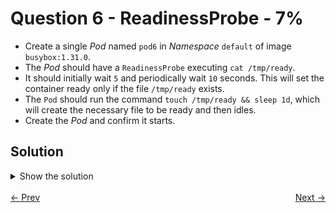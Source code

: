 # Question 6 - ReadinessProbe - 7%

- Create a single *Pod* named `pod6` in *Namespace* `default` of image `busybox:1.31.0`.
- The *Pod* should have a `ReadinessProbe` executing `cat /tmp/ready`.
- It should initially wait `5` and periodically wait `10` seconds. This will set the container ready only if the file `/tmp/ready` exists.
- The `Pod` should run the command `touch /tmp/ready && sleep 1d`, which will create the necessary file to be ready and then idles.
- Create the *Pod* and confirm it starts.

## Solution

<details>
  <summary>Show the solution</summary>

### Create the Pod definition

```shell
k run pod6 --image=busybox:1.31.0 --dry-run=client -o yaml > 6.yaml
```

This command generates the following YAML definition:

```yaml
apiVersion: v1
kind: Pod
metadata:
  creationTimestamp: null
  labels:
    run: pod6
  name: pod6
spec:
  containers:
  - image: busybox:1.31.0
    name: pod6
    resources: {}
  dnsPolicy: ClusterFirst
  restartPolicy: Always
status: {}
```

Edit the file according to the following:

```yaml
apiVersion: v1
kind: Pod
metadata:
  creationTimestamp: null # remove this line
  labels:
    run: pod6
  name: pod6
spec:
  containers:
  - image: busybox:1.31.0
    name: pod6
    args: # add the args block
      - "sh"
      - "-c"
      - "touch /tmp/ready && sleep 1d"
    resources: {}
    readinessProbe: # add the readinessProbe block
      exec:
        command:
          - "sh"
          - "-c"
          - "cat /tmp/ready"
      initialDelaySeconds: 5
      periodSeconds: 10
  dnsPolicy: ClusterFirst
  restartPolicy: Always
status: {} # remove this line
```

#### Apply the YAML definition

```shell
k apply -f 6.yaml
pod/pod6 created
```

#### Validate if Pod is on ready state

```shell
k get pod pod6
NAME   READY   STATUS    RESTARTS   AGE
pod6   1/1     Running   0          66s
```

#### Validate the Readiness config

```shell
k describe pod pod6 | grep Readiness
Readiness:      exec [sh -c cat /tmp/ready] delay=5s timeout=1s period=10s #success=1 #failure=3
```
## Resources

- [Define a liveness command](https://kubernetes.io/docs/tasks/configure-pod-container/configure-liveness-readiness-startup-probes/#define-a-liveness-command)

**Note:**

- Use the liveness command example for readiness-probe configuration. Just change `livenessProbe` for `readinessProbe`.

</details>

<br>
<div style="display: flex; justify-content: space-between;">
  <a href="05-serviceaccount-and-secret.md" style="text-align: left;">&larr; Prev</a>
  <a href="07-pods-and-namespaces.md" style="text-align: right;">Next &rarr;</a>
</div>